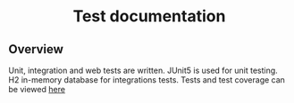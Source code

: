 <h1 style="text-align: center">Test documentation</h1>

<h2>Overview</h2>
<p>Unit, integration and web tests are written. JUnit5 is used for unit testing.
H2 in-memory database for integrations tests. Tests and test coverage can be viewed <a href="./index.md">here</a>
</p>